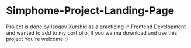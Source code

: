 # Simphome-Project-Landing-Page
Project is done by Isoqov Xurshid as a practicing in Frontend Development and wanted to add to my portfolio, If you wanna download and use this project You're welcome ;) 
